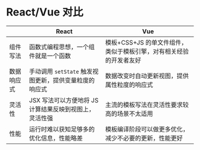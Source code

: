 # React/Vue 对比

|            | React                                                  | Vue                                                        |
| ---------- | ------------------------------------------------------ | ---------------------------------------------------------- |
| 组件写法   | 函数式编程思想，一个组件就是一个函数                   | 模板+CSS+JS 的单文件组件，类似于模板引擎，对有相关经验的开发者友好 |
| 数据响应式 | 手动调用 `setState` 触发视图更新，提供变量粒度的响应式 | 数据改变时自动更新视图，提供属性粒度的响应式               |
| 灵活性     | JSX 写法可以方便地将 JS 计算结果反映到视图上，灵活性强 | 主流的模板写法在灵活性要求较高的场景不太适用               |
| 性能       | 运行时难以获知足够多的优化信息，性能略差               | 模板编译阶段可以做更多优化，减少不必要的更新，性能更好     |
